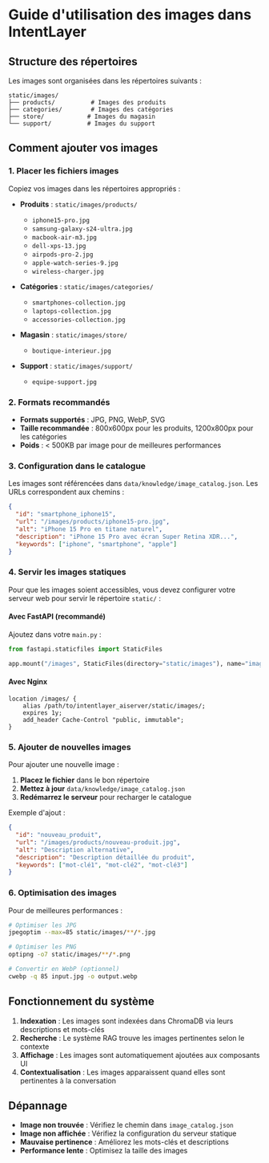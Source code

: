 # Guide d'utilisation des images dans IntentLayer

## Structure des répertoires

Les images sont organisées dans les répertoires suivants :

```
static/images/
├── products/          # Images des produits
├── categories/        # Images des catégories
├── store/            # Images du magasin
└── support/          # Images du support
```

## Comment ajouter vos images

### 1. Placer les fichiers images

Copiez vos images dans les répertoires appropriés :

- **Produits** : `static/images/products/`
  - `iphone15-pro.jpg`
  - `samsung-galaxy-s24-ultra.jpg`
  - `macbook-air-m3.jpg`
  - `dell-xps-13.jpg`
  - `airpods-pro-2.jpg`
  - `apple-watch-series-9.jpg`
  - `wireless-charger.jpg`

- **Catégories** : `static/images/categories/`
  - `smartphones-collection.jpg`
  - `laptops-collection.jpg`
  - `accessories-collection.jpg`

- **Magasin** : `static/images/store/`
  - `boutique-interieur.jpg`

- **Support** : `static/images/support/`
  - `equipe-support.jpg`

### 2. Formats recommandés

- **Formats supportés** : JPG, PNG, WebP, SVG
- **Taille recommandée** : 800x600px pour les produits, 1200x800px pour les catégories
- **Poids** : < 500KB par image pour de meilleures performances

### 3. Configuration dans le catalogue

Les images sont référencées dans `data/knowledge/image_catalog.json`. Les URLs correspondent aux chemins :

```json
{
  "id": "smartphone_iphone15",
  "url": "/images/products/iphone15-pro.jpg",
  "alt": "iPhone 15 Pro en titane naturel",
  "description": "iPhone 15 Pro avec écran Super Retina XDR...",
  "keywords": ["iphone", "smartphone", "apple"]
}
```

### 4. Servir les images statiques

Pour que les images soient accessibles, vous devez configurer votre serveur web pour servir le répertoire `static/` :

#### Avec FastAPI (recommandé)

Ajoutez dans votre `main.py` :

```python
from fastapi.staticfiles import StaticFiles

app.mount("/images", StaticFiles(directory="static/images"), name="images")
```

#### Avec Nginx

```nginx
location /images/ {
    alias /path/to/intentlayer_aiserver/static/images/;
    expires 1y;
    add_header Cache-Control "public, immutable";
}
```

### 5. Ajouter de nouvelles images

Pour ajouter une nouvelle image :

1. **Placez le fichier** dans le bon répertoire
2. **Mettez à jour** `data/knowledge/image_catalog.json`
3. **Redémarrez le serveur** pour recharger le catalogue

Exemple d'ajout :

```json
{
  "id": "nouveau_produit",
  "url": "/images/products/nouveau-produit.jpg",
  "alt": "Description alternative",
  "description": "Description détaillée du produit",
  "keywords": ["mot-clé1", "mot-clé2", "mot-clé3"]
}
```

### 6. Optimisation des images

Pour de meilleures performances :

```bash
# Optimiser les JPG
jpegoptim --max=85 static/images/**/*.jpg

# Optimiser les PNG
optipng -o7 static/images/**/*.png

# Convertir en WebP (optionnel)
cwebp -q 85 input.jpg -o output.webp
```

## Fonctionnement du système

1. **Indexation** : Les images sont indexées dans ChromaDB via leurs descriptions et mots-clés
2. **Recherche** : Le système RAG trouve les images pertinentes selon le contexte
3. **Affichage** : Les images sont automatiquement ajoutées aux composants UI
4. **Contextualisation** : Les images apparaissent quand elles sont pertinentes à la conversation

## Dépannage

- **Image non trouvée** : Vérifiez le chemin dans `image_catalog.json`
- **Image non affichée** : Vérifiez la configuration du serveur statique
- **Mauvaise pertinence** : Améliorez les mots-clés et descriptions
- **Performance lente** : Optimisez la taille des images